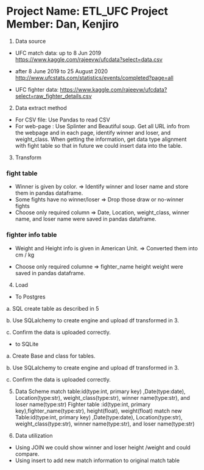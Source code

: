 
# Project Name: ETL_UFC Project Member: Dan, Kenjiro

1. Data source

* UFC match data:
up to 8 Jun 2019
https://www.kaggle.com/rajeevw/ufcdata?select=data.csv

* after 8 June 2019 to 25 August 2020
http://www.ufcstats.com/statistics/events/completed?page=all

* UFC fighter data:
https://www.kaggle.com/rajeevw/ufcdata?select=raw_fighter_details.csv

2. Data extract method

* For CSV file: Use Pandas to read CSV
* For web-page : Use Splinter and Beautiful soup. Get all URL info from the webpage and in each page, identify winner and loser, and weight_class. When getting the information, get data type alignment with fight table so that in future we could insert data into the table. 


3. Transform

### fight table
* Winner is given by color. 
=> Identify winner and loser name and store them in pandas dataframe.
* Some fights have no winner/loser 
=> Drop those draw or no-winner fights
* Choose only required column
=> Date, Location, weight_class, winner name, and loser name were saved in pandas dataframe.

### fighter info table
* Weight and Height info is given in American Unit.
=> Converted them into cm / kg

* Choose only required columne
=> fighter_name	height	weight were saved in pandas dataframe.


4. Load

* To Postgres

a. SQL create table as described in 5

b. Use SQLalchemy to create engine and upload df transformed in 3.

c. Confirm the data is uploaded correctly.

* to SQLite

a. Create Base and class for tables.

b. Use SQLalchemy to create engine and upload df transformed in 3.

c. Confirm the data is uploaded correctly.


5. Data Scheme
match table:id(type:int, primary key) ,Date(type:date), Location(type:str), weight_class(type:str), winner name(type:str), and loser name(type:str)
Fighter table :id(type:int, primary key),fighter_name(type:str), height(float), weight(float)
match new Table:id(type:int, primary key) ,Date(type:date), Location(type:str), weight_class(type:str), winner name(type:str), and loser name(type:str)


6. Data utilization

* Using JOIN we could show winner and loser height /weight and could compare.
* Using insert to add new match information to original match table




